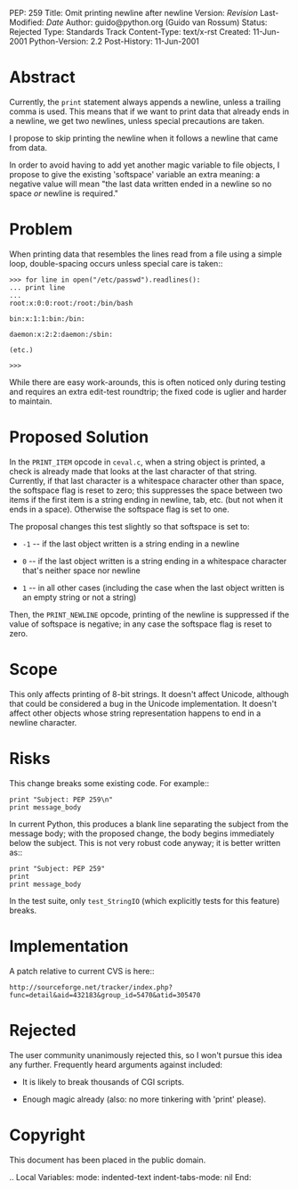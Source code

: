 PEP: 259 Title: Omit printing newline after newline Version: $Revision$
Last-Modified: $Date$ Author: guido\@python.org (Guido van Rossum)
Status: Rejected Type: Standards Track Content-Type: text/x-rst Created:
11-Jun-2001 Python-Version: 2.2 Post-History: 11-Jun-2001

Abstract
========

Currently, the `print` statement always appends a newline, unless a
trailing comma is used. This means that if we want to print data that
already ends in a newline, we get two newlines, unless special
precautions are taken.

I propose to skip printing the newline when it follows a newline that
came from data.

In order to avoid having to add yet another magic variable to file
objects, I propose to give the existing 'softspace' variable an extra
meaning: a negative value will mean "the last data written ended in a
newline so no space *or* newline is required."

Problem
=======

When printing data that resembles the lines read from a file using a
simple loop, double-spacing occurs unless special care is taken::

    >>> for line in open("/etc/passwd").readlines():
    ... print line
    ...
    root:x:0:0:root:/root:/bin/bash

    bin:x:1:1:bin:/bin:

    daemon:x:2:2:daemon:/sbin:

    (etc.)

    >>>

While there are easy work-arounds, this is often noticed only during
testing and requires an extra edit-test roundtrip; the fixed code is
uglier and harder to maintain.

Proposed Solution
=================

In the `PRINT_ITEM` opcode in `ceval.c`, when a string object is
printed, a check is already made that looks at the last character of
that string. Currently, if that last character is a whitespace character
other than space, the softspace flag is reset to zero; this suppresses
the space between two items if the first item is a string ending in
newline, tab, etc. (but not when it ends in a space). Otherwise the
softspace flag is set to one.

The proposal changes this test slightly so that softspace is set to:

-   `-1` -- if the last object written is a string ending in a newline

-   `0` -- if the last object written is a string ending in a whitespace
    character that's neither space nor newline

-   `1` -- in all other cases (including the case when the last object
    written is an empty string or not a string)

Then, the `PRINT_NEWLINE` opcode, printing of the newline is suppressed
if the value of softspace is negative; in any case the softspace flag is
reset to zero.

Scope
=====

This only affects printing of 8-bit strings. It doesn't affect Unicode,
although that could be considered a bug in the Unicode implementation.
It doesn't affect other objects whose string representation happens to
end in a newline character.

Risks
=====

This change breaks some existing code. For example::

    print "Subject: PEP 259\n"
    print message_body

In current Python, this produces a blank line separating the subject
from the message body; with the proposed change, the body begins
immediately below the subject. This is not very robust code anyway; it
is better written as::

    print "Subject: PEP 259"
    print
    print message_body

In the test suite, only `test_StringIO` (which explicitly tests for this
feature) breaks.

Implementation
==============

A patch relative to current CVS is here::

    http://sourceforge.net/tracker/index.php?func=detail&aid=432183&group_id=5470&atid=305470

Rejected
========

The user community unanimously rejected this, so I won't pursue this
idea any further. Frequently heard arguments against included:

-   It is likely to break thousands of CGI scripts.

-   Enough magic already (also: no more tinkering with 'print' please).

Copyright
=========

This document has been placed in the public domain.

.. Local Variables: mode: indented-text indent-tabs-mode: nil End:
